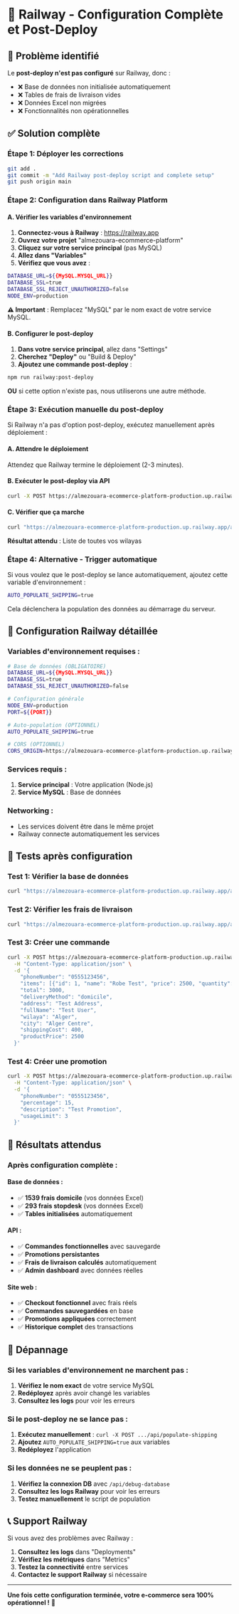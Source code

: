 # 🚀 Railway - Configuration Complète et Post-Deploy

## 🎯 Problème identifié
Le **post-deploy n'est pas configuré** sur Railway, donc :
- ❌ Base de données non initialisée automatiquement
- ❌ Tables de frais de livraison vides
- ❌ Données Excel non migrées
- ❌ Fonctionnalités non opérationnelles

## ✅ Solution complète

### Étape 1: Déployer les corrections
```bash
git add .
git commit -m "Add Railway post-deploy script and complete setup"
git push origin main
```

### Étape 2: Configuration dans Railway Platform

#### A. Vérifier les variables d'environnement
1. **Connectez-vous à Railway** : https://railway.app
2. **Ouvrez votre projet** "almezouara-ecommerce-platform"
3. **Cliquez sur votre service principal** (pas MySQL)
4. **Allez dans "Variables"**
5. **Vérifiez que vous avez** :

```bash
DATABASE_URL=${{MySQL.MYSQL_URL}}
DATABASE_SSL=true
DATABASE_SSL_REJECT_UNAUTHORIZED=false
NODE_ENV=production
```

**⚠️ Important** : Remplacez "MySQL" par le nom exact de votre service MySQL.

#### B. Configurer le post-deploy
1. **Dans votre service principal**, allez dans "Settings"
2. **Cherchez "Deploy"** ou "Build & Deploy"
3. **Ajoutez une commande post-deploy** :

```bash
npm run railway:post-deploy
```

**OU** si cette option n'existe pas, nous utiliserons une autre méthode.

### Étape 3: Exécution manuelle du post-deploy

Si Railway n'a pas d'option post-deploy, exécutez manuellement après déploiement :

#### A. Attendre le déploiement
Attendez que Railway termine le déploiement (2-3 minutes).

#### B. Exécuter le post-deploy via API
```bash
curl -X POST https://almezouara-ecommerce-platform-production.up.railway.app/api/populate-shipping
```

#### C. Vérifier que ça marche
```bash
curl "https://almezouara-ecommerce-platform-production.up.railway.app/api/shipping-fees"
```

**Résultat attendu** : Liste de toutes vos wilayas

### Étape 4: Alternative - Trigger automatique

Si vous voulez que le post-deploy se lance automatiquement, ajoutez cette variable d'environnement :

```bash
AUTO_POPULATE_SHIPPING=true
```

Cela déclenchera la population des données au démarrage du serveur.

## 🔧 Configuration Railway détaillée

### Variables d'environnement requises :

```bash
# Base de données (OBLIGATOIRE)
DATABASE_URL=${{MySQL.MYSQL_URL}}
DATABASE_SSL=true
DATABASE_SSL_REJECT_UNAUTHORIZED=false

# Configuration générale
NODE_ENV=production
PORT=${{PORT}}

# Auto-population (OPTIONNEL)
AUTO_POPULATE_SHIPPING=true

# CORS (OPTIONNEL)
CORS_ORIGIN=https://almezouara-ecommerce-platform-production.up.railway.app
```

### Services requis :
1. **Service principal** : Votre application (Node.js)
2. **Service MySQL** : Base de données

### Networking :
- Les services doivent être dans le même projet
- Railway connecte automatiquement les services

## 🧪 Tests après configuration

### Test 1: Vérifier la base de données
```bash
curl "https://almezouara-ecommerce-platform-production.up.railway.app/api/debug-database"
```

### Test 2: Vérifier les frais de livraison
```bash
curl "https://almezouara-ecommerce-platform-production.up.railway.app/api/shipping-fees"
```

### Test 3: Créer une commande
```bash
curl -X POST https://almezouara-ecommerce-platform-production.up.railway.app/api/orders \
  -H "Content-Type: application/json" \
  -d '{
    "phoneNumber": "0555123456",
    "items": [{"id": 1, "name": "Robe Test", "price": 2500, "quantity": 1}],
    "total": 3000,
    "deliveryMethod": "domicile",
    "address": "Test Address",
    "fullName": "Test User",
    "wilaya": "Alger",
    "city": "Alger Centre",
    "shippingCost": 400,
    "productPrice": 2500
  }'
```

### Test 4: Créer une promotion
```bash
curl -X POST https://almezouara-ecommerce-platform-production.up.railway.app/api/promotions \
  -H "Content-Type: application/json" \
  -d '{
    "phoneNumber": "0555123456",
    "percentage": 15,
    "description": "Test Promotion",
    "usageLimit": 3
  }'
```

## 🎯 Résultats attendus

### Après configuration complète :

#### Base de données :
- ✅ **1539 frais domicile** (vos données Excel)
- ✅ **293 frais stopdesk** (vos données Excel)
- ✅ **Tables initialisées** automatiquement

#### API :
- ✅ **Commandes fonctionnelles** avec sauvegarde
- ✅ **Promotions persistantes**
- ✅ **Frais de livraison calculés** automatiquement
- ✅ **Admin dashboard** avec données réelles

#### Site web :
- ✅ **Checkout fonctionnel** avec frais réels
- ✅ **Commandes sauvegardées** en base
- ✅ **Promotions appliquées** correctement
- ✅ **Historique complet** des transactions

## 🚨 Dépannage

### Si les variables d'environnement ne marchent pas :
1. **Vérifiez le nom exact** de votre service MySQL
2. **Redéployez** après avoir changé les variables
3. **Consultez les logs** pour voir les erreurs

### Si le post-deploy ne se lance pas :
1. **Exécutez manuellement** : `curl -X POST .../api/populate-shipping`
2. **Ajoutez** `AUTO_POPULATE_SHIPPING=true` aux variables
3. **Redéployez** l'application

### Si les données ne se peuplent pas :
1. **Vérifiez la connexion DB** avec `/api/debug-database`
2. **Consultez les logs Railway** pour voir les erreurs
3. **Testez manuellement** le script de population

## 📞 Support Railway

Si vous avez des problèmes avec Railway :
1. **Consultez les logs** dans "Deployments"
2. **Vérifiez les métriques** dans "Metrics"
3. **Testez la connectivité** entre services
4. **Contactez le support Railway** si nécessaire

---

**Une fois cette configuration terminée, votre e-commerce sera 100% opérationnel !** 🎉
